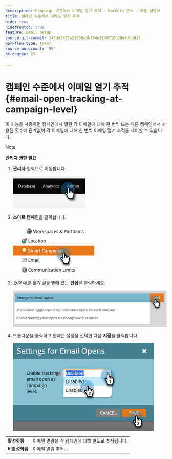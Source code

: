 ```yaml
---
description: Campaign 수준에서 이메일 열기 추적 - Marketo 문서 - 제품 설명서
title: 캠페인 수준에서 이메일 열기 추적
hide: true
hidefromtoc: true
feature: Email Setup
source-git-commit: 342d52439a21668a3bf94e5149710b20e4ddb83f
workflow-type: tm+mt
source-wordcount: '98'
ht-degree: 2%

---
```


# 캠페인 수준에서 이메일 열기 추적 {#email-open-tracking-at-campaign-level}

이 기능을 사용하면 캠페인에서 열린 각 이메일에 대해 한 번씩 또는 다른 캠페인에서 사용된 횟수에 관계없이 각 이메일에 대해 한 번씩 이메일 열기 추적을 제어할 수 있습니다.

>[!NOTE]
>
>**관리자 권한 필요**

1. **관리자** 영역으로 이동합니다.

   ![](assets/email-open-tracking-at-campaign-level-1.png)

1. **스마트 캠페인**&#x200B;을 클릭합니다.

   ![](assets/email-open-tracking-at-campaign-level-2.png)

1. _전자 메일 열기 설정_ 옆에 있는 **편집**&#x200B;을 클릭하세요.

   ![](assets/email-open-tracking-at-campaign-level-3.png)

1. 드롭다운을 클릭하고 원하는 설정을 선택한 다음 **저장**&#x200B;을 클릭합니다.

   ![](assets/email-open-tracking-at-campaign-level-4.png)

<table><tbody>
  <tr>
    <td><b>활성화됨</b></td>
    <td>이메일 열람은 각 캠페인에 대해 별도로 추적됩니다.</td>
  </tr>
  <tr>
    <td><b>비활성화됨</b></td>
    <td>이메일 열림 추적...</td>
  </tr>
</tbody>
</table>
